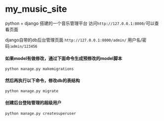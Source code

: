 # my_music_site
python + django 搭建的一个音乐管理平台
访问```http://127.0.0.1:8000/```可以查看页面

django自带的db后台管理页面
```http://127.0.0.1:8000/admin/```
用户名/密码:```admin/123456```


#### 如果model有做修改，通过下面命令生成预修改的model脚本
``` python manage.py makemigrations ```

#### 然后再执行以下命令，修改db的表结构
``` python manage.py migrate ```

#### 创建后台登陆管理的超级用户
``` python manage.py createsuperuser ```


